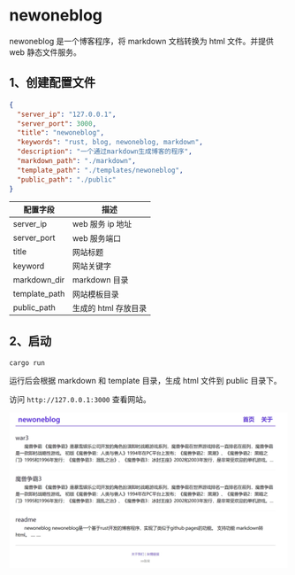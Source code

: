 # newoneblog

newoneblog 是一个博客程序，将 markdown 文档转换为 html 文件。并提供 web 静态文件服务。

## 1、创建配置文件

```json
{
  "server_ip": "127.0.0.1",
  "server_port": 3000,
  "title": "newoneblog",
  "keywords": "rust, blog, newoneblog, markdown",
  "description": "一个通过markdown生成博客的程序",
  "markdown_path": "./markdown",
  "template_path": "./templates/newoneblog",
  "public_path": "./public"
}
```

| 配置字段      | 描述                 |
| ------------- | -------------------- |
| server_ip     | web 服务 ip 地址     |
| server_port   | web 服务端口         |
| title         | 网站标题             |
| keyword       | 网站关键字           |
| markdown_dir  | markdown 目录        |
| template_path | 网站模板目录         |
| public_path   | 生成的 html 存放目录 |

## 2、启动

```shell
cargo run
```

运行后会根据 markdown 和 template 目录，生成 html 文件到 public 目录下。

访问 `http://127.0.0.1:3000` 查看网站。

![网站图片](website.png)
